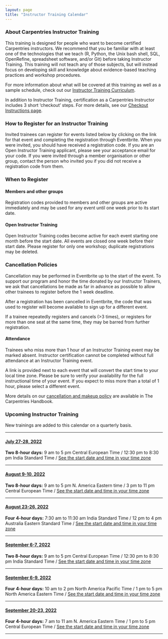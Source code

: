 ```yaml
---
layout: page
title: "Instructor Training Calendar"
---
```


### About Carpentries Instructor Training

This training is designed for people who want to become certified Carpentries instructors. We recommend that you be familiar with at least one of the technologies that we teach (R, Python, the Unix bash shell, SQL, OpenRefine, spreadsheet software, and/or Git) before taking Instructor Training. This training will not teach any of those subjects, but will instead focus on developing skill and knowledge about evidence-based teaching practices and workshop procedures.

For more information about what will be covered at this training as well as a sample schedule, check out our [Instructor Training Curriculum](https://carpentries.github.io/instructor-training/).

In addition to Instructor Training, certification as a Carpentries Instructor includes 3 short ‘checkout’ steps. For more details, see our [Checkout Instructions page](https://carpentries.github.io/instructor-training/checkout/index.html).

### How to Register for an Instructor Training

Invited trainees can register for events listed below by clicking on the link for that event and completing the registration through Eventbrite. When you were invited, you should have received a registration code. If you are an Open Instructor Training applicant, please see your acceptance email for your code. If you were invited through a member organisation or other group, contact the person who invited you if you did not receive a registration code from them.  

### When to Register

#### Members and other groups

Registration codes provided to members and other groups are active immediately and may be used for any event until one week prior to its start date. 

#### Open Instructor Training

Open Instructor Training codes become active for each event starting one month before the start date. All events are closed one week before their start date. Please register for only one workshop; duplicate registrations may be deleted.

### Cancellation Policies

Cancellation may be performed in Eventbrite up to the start of the event. To support our program and honor the time donated by our Instructor Trainers, we ask that cancellations be made as far in advance as possible to allow other trainees to register before the 1 week deadline. 

After a registration has been cancelled in Eventbrite, the code that was used to register will become available to sign up for a different event. 

If a trainee repeatedly registers and cancels (>3 times), or registers for more than one seat at the same time, they may be barred from further registration.

#### Attendance

Trainees who miss more than 1 hour of an Instructor Training event may be marked absent. Instructor certification cannot be completed without full attendance at an Instructor Training event.

A link is provided next to each event that will convert the start time to your local time zone. Please be sure to verify your availability for the full instructional time of your event. If you expect to miss more than a total of 1 hour, please select a different event.

More details on our [cancellation and makeup policy](https://docs.carpentries.org/topic_folders/instructor_training/cancellations_and_makeups.html) are available in The Carpentries Handbook.

### Upcoming Instructor Training

New trainings are added to this calendar on a quarterly basis.

<hr>


#### [July 27-28, 2022](https://www.eventbrite.com/e/the-carpentries-online-instructor-training-july-27-28-2022-tickets-356782314507)

**Two 8-hour days:** 9 am to 5 pm Central European Time / 12:30 pm to 8:30 pm India Standard Time /   [See the start date and time in your time zone](https://www.timeanddate.com/worldclock/fixedtime.html?msg=carpentries&iso=20220727T09&p1=195&ah=8)

<hr>

#### [August 9-10, 2022](https://www.eventbrite.com/e/the-carpentries-online-instructor-training-august-9-10-2022-tickets-356783066757)

**Two 8-hour days:** 9 am to 5 pm N. America Eastern time / 3 pm to 11 pm Central European Time /   [See the start date and time in your time zone](https://www.timeanddate.com/worldclock/fixedtime.html?msg=carpentries&iso=20220809T09&p1=179&ah=8)

<hr>

#### [August 23-26, 2022](https://www.eventbrite.com/e/the-carpentries-online-instructor-training-august-23-26-2022-tickets-356785012577)

**Four 4-hour days:**  7:30 am to 11:30 am India Standard Time  /  12 pm to 4 pm Australia Eastern Standard Time / [See the start date and time in your time zone](https://www.timeanddate.com/worldclock/fixedtime.html?msg=carpentries&iso=20220823T12&p1=240&ah=4)

<hr>

#### [September 6-7, 2022](https://www.eventbrite.com/e/the-carpentries-online-instructor-training-september-6-7-2022-tickets-356787911247)

**Two 8-hour days:** 9 am to 5 pm Central European Time / 12:30 pm to 8:30 pm India Standard Time /   [See the start date and time in your time zone](https://www.timeanddate.com/worldclock/fixedtime.html?msg=carpentries&iso=20220906T09&p1=195&ah=8)

<hr>

#### [September 6-9, 2022](https://www.eventbrite.com/e/the-carpentries-online-instructor-training-september-6-9-2022-tickets-356789185057)

**Four 4-hour days:** 10 am to 2 pm North America Pacific Time / 1 pm to 5 pm North America Eastern Time /   [See the start date and time in your time zone](https://www.timeanddate.com/worldclock/fixedtime.html?msg=carpentries&iso=20220906T13&p1=179&ah=4)

<hr>

#### [September 20-23, 2022](https://www.eventbrite.com/e/the-carpentries-online-instructor-training-september-20-23-2022-tickets-356790498987)

**Four 4-hour days:** 7 am to 11 am N. America Eastern Time / 1 pm to 5 pm Central European Time /   [See the start date and time in your time zone](https://www.timeanddate.com/worldclock/fixedtime.html?msg=carpentries&iso=20220920T13&p1=195&ah=4)

<hr>

